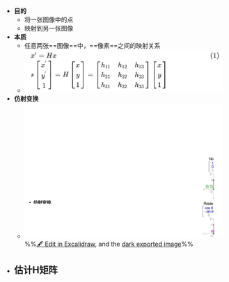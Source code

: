 - **目的**
	- 将一张图像中的点
	- 映射到另一张图像
- **本质**
	- 任意两张==图像==中，==像素==之间的映射关系
	- ![](attachments/Pasted%20image%2020230104160338.png)
- **仿射变换**
	- ![](attachments/%E5%8D%95%E5%BA%94%E5%8F%98%E6%8D%A2%E7%9F%A9%E9%98%B5H%202023-01-04%2016.07.46.excalidraw.svg)
%%[🖋 Edit in Excalidraw](attachments/%E5%8D%95%E5%BA%94%E5%8F%98%E6%8D%A2%E7%9F%A9%E9%98%B5H%202023-01-04%2016.07.46.excalidraw.md), and the [dark exported image](attachments/%E5%8D%95%E5%BA%94%E5%8F%98%E6%8D%A2%E7%9F%A9%E9%98%B5H%202023-01-04%2016.07.46.excalidraw.dark.svg)%%
- **估计H矩阵**
	- 